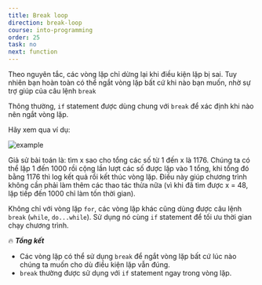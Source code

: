 ```yaml
---
title: Break loop
direction: break-loop
course: into-programming
order: 25
task: no
next: function
---
```


Theo nguyên tắc, các vòng lặp chỉ dừng lại khi điều kiện lặp bị sai. Tuy nhiên bạn hoàn toàn có thể ngắt vòng lặp bất cứ khi nào bạn muốn, nhờ sự trợ giúp của câu lệnh `break`

Thông thường, `if` statement được dùng chung với `break` để xác định khi nào nên ngắt vòng lặp.

Hãy xem qua ví dụ:

![example](https://firebasestorage.googleapis.com/v0/b/js-for-beginners.appspot.com/o/Task%2025%3A%20Break%20loop%2Ftask25.png?alt=media&token=9fdcf70d-2142-48c5-9fe8-5ef96bb27278)

Giả sử bài toán là: tìm x sao cho tổng các số từ 1 đến x là 1176. Chúng ta có thể lặp 1 đến 1000 rồi cộng lần lượt các số được lặp vào 1 tổng, khi tổng đó bằng 1176 thì log kết quả rồi kết thúc vòng lặp. Điều này giúp chương trình không cần phải làm thêm các thao tác thừa nữa (vì khi đã tìm được x = 48, lặp tiếp đến 1000 chỉ làm tốn thời gian).

Không chỉ với vòng lặp `for`, các vòng lặp khác cũng dùng được câu lệnh `break` (`while`, `do...while`). Sử dụng nó cùng `if` statement để tối ưu thời gian chạy chương trình.

🔥 **_Tổng kết_**

-   Các vòng lặp có thể sử dụng `break` để ngắt vòng lặp bất cứ lúc nào chúng ta muốn cho dù điều kiện lặp vẫn đúng.
-   `break` thường được sử dụng với `if` statement ngay trong vòng lặp.
